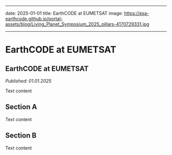 
---
date: 2025-01-01
title: EarthCODE at EUMETSAT
image: https://esa-earthcode.github.io/portal-assets/blog/Living_Planet_Symposium_2025_pillars-4170729331.jpg

---

# EarthCODE at EUMETSAT <!--{ as="img" mode="hero" src="https://esa-earthcode.github.io/portal-assets/blog/Living_Planet_Symposium_2025_pillars-4170729331.jpg" }-->

## EarthCODE at EUMETSAT
*Published: 01.01.2025*

Text content

## Section A
Text content

## Section B
Text content
        